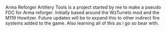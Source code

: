 Arma Reforger Artillery Tools is a project started by me to make a pseudo FDC for Arma reforger.
Initially based around the WzTurrets mod and the M119 Howitzer.
Future updates will be to expand this to other indirect fire systems added to the game. 
Also learning all of this as i go so bear with. 
